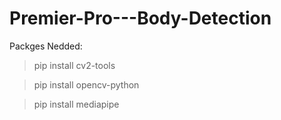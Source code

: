 # Premier-Pro---Body-Detection



Packges Nedded:

> pip install cv2-tools


>pip install opencv-python


>pip install mediapipe
